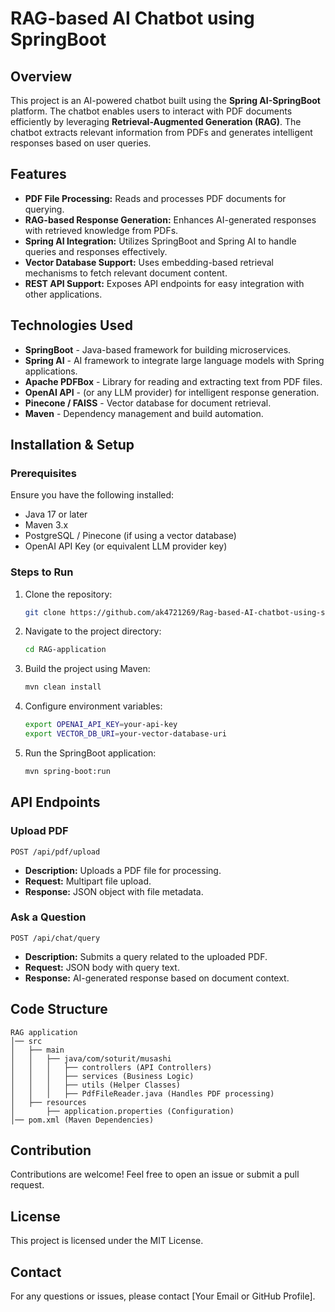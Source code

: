 # RAG-based AI Chatbot using SpringBoot

## Overview
This project is an AI-powered chatbot built using the **Spring AI-SpringBoot** platform. The chatbot enables users to interact with PDF documents efficiently by leveraging **Retrieval-Augmented Generation (RAG)**. The chatbot extracts relevant information from PDFs and generates intelligent responses based on user queries.

## Features
- **PDF File Processing:** Reads and processes PDF documents for querying.
- **RAG-based Response Generation:** Enhances AI-generated responses with retrieved knowledge from PDFs.
- **Spring AI Integration:** Utilizes SpringBoot and Spring AI to handle queries and responses effectively.
- **Vector Database Support:** Uses embedding-based retrieval mechanisms to fetch relevant document content.
- **REST API Support:** Exposes API endpoints for easy integration with other applications.

## Technologies Used
- **SpringBoot** - Java-based framework for building microservices.
- **Spring AI** - AI framework to integrate large language models with Spring applications.
- **Apache PDFBox** - Library for reading and extracting text from PDF files.
- **OpenAI API** - (or any LLM provider) for intelligent response generation.
- **Pinecone / FAISS** - Vector database for document retrieval.
- **Maven** - Dependency management and build automation.

## Installation & Setup
### Prerequisites
Ensure you have the following installed:
- Java 17 or later
- Maven 3.x
- PostgreSQL / Pinecone (if using a vector database)
- OpenAI API Key (or equivalent LLM provider key)

### Steps to Run
1. Clone the repository:
   ```sh
   git clone https://github.com/ak4721269/Rag-based-AI-chatbot-using-springboot.git
   ```
2. Navigate to the project directory:
   ```sh
   cd RAG-application
   ```
3. Build the project using Maven:
   ```sh
   mvn clean install
   ```
4. Configure environment variables:
   ```sh
   export OPENAI_API_KEY=your-api-key
   export VECTOR_DB_URI=your-vector-database-uri
   ```
5. Run the SpringBoot application:
   ```sh
   mvn spring-boot:run
   ```

## API Endpoints
### Upload PDF
```http
POST /api/pdf/upload
```
- **Description:** Uploads a PDF file for processing.
- **Request:** Multipart file upload.
- **Response:** JSON object with file metadata.

### Ask a Question
```http
POST /api/chat/query
```
- **Description:** Submits a query related to the uploaded PDF.
- **Request:** JSON body with query text.
- **Response:** AI-generated response based on document context.

## Code Structure
```
RAG application
│── src
│   ├── main
│   │   ├── java/com/soturit/musashi
│   │   │   ├── controllers (API Controllers)
│   │   │   ├── services (Business Logic)
│   │   │   ├── utils (Helper Classes)
│   │   │   ├── PdfFileReader.java (Handles PDF processing)
│   ├── resources
│       ├── application.properties (Configuration)
│── pom.xml (Maven Dependencies)
```

## Contribution
Contributions are welcome! Feel free to open an issue or submit a pull request.

## License
This project is licensed under the MIT License.

## Contact
For any questions or issues, please contact [Your Email or GitHub Profile].

